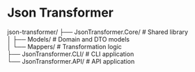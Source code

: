 # Json Transformer



json-transformer/
├── JsonTransformer.Core/      # Shared library  
│   ├── Models/                # Domain and DTO models  
│   └── Mappers/               # Transformation logic  
├── JsonTransformer.CLI/       # CLI application  
└── JsonTransformer.API/       # API application